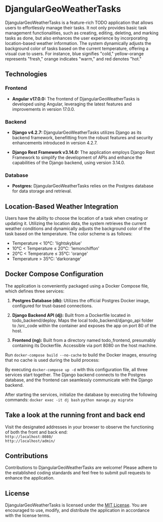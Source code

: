 # DjangularGeoWeatherTasks

DjangularGeoWeatherTasks is a feature-rich TODO application that allows users to effortlessly manage their tasks. It not only provides basic task management functionalities, such as creating, editing, deleting, and marking tasks as done, but also enhances the user experience by incorporating location-based weather information. The system dynamically adjusts the background color of tasks based on the current temperature, offering a visual cue to users. For instance, blue signifies "cold," yellow-orange represents "fresh," orange indicates "warm," and red denotes "hot."

## Technologies

### Frontend

- **Angular v17.0.0:** The frontend of DjangularGeoWeatherTasks is developed using Angular, leveraging the latest features and improvements in version 17.0.0.

### Backend

- **Django v4.2.7:** DjangularGeoWeatherTasks utilizes Django as its backend framework, benefitting from the robust features and security enhancements introduced in version 4.2.7.

- **Django Rest Framework v3.14.0:** The application employs Django Rest Framework to simplify the development of APIs and enhance the capabilities of the Django backend, using version 3.14.0.

### Database

- **Postgres:** DjangularGeoWeatherTasks relies on the Postgres database for data storage and retrieval.

## Location-Based Weather Integration

Users have the ability to choose the location of a task when creating or updating it. Utilizing the location data, the system retrieves the current weather conditions and dynamically adjusts the background color of the task based on the temperature. The color scheme is as follows:

- Temperature < 10°C: 'lightskyblue'
- 10°C < Temperature ≤ 20°C: 'lemonchiffon'
- 20°C < Temperature ≤ 35°C: 'orange'
- Temperature > 35°C: 'darkorange'

## Docker Compose Configuration

The application is conveniently packaged using a Docker Compose file, which defines three services:

1. **Postgres Database (db):** Utilizes the official Postgres Docker image, configured for trust-based connections.

2. **Django Backend API (dj):** Built from a Dockerfile located in todo_backend/deploy. Maps the local todo_backend/django_api folder to /src_code within the container and exposes the app on port 80 of the host.

3. **Frontend (ng):** Built from a directory named todo_frontend, presumably containing its Dockerfile. Accessible via port 8080 on the host machine.

Run `docker-compose build --no-cache` to build the Docker images, ensuring that no cache is used during the build process:

By executing `docker-compose up -d` with this configuration file, all three services start together. The Django backend connects to the Postgres database, and the frontend can seamlessly communicate with the Django backend.

After starting the services, initialize the database by executing the following commands:
`docker exec -it dj bash`
`python manage.py migrate` 

## Take a look at the running front and back end

Visit the designated addresses in your browser to observe the functioning of both the front and back end:<br>
`http://localhost:8080/`<br>
`http://localhost/admin/`

## Contributions

Contributions to DjangularGeoWeatherTasks are welcome! Please adhere to the established coding standards and feel free to submit pull requests to enhance the application.

## License

DjangularGeoWeatherTasks is licensed under the [MIT License](LICENSE). You are encouraged to use, modify, and distribute the application in accordance with the license terms.

